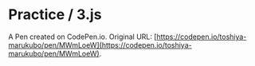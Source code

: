 # Practice / 3.js

A Pen created on CodePen.io. Original URL: [https://codepen.io/toshiya-marukubo/pen/MWmLoeW](https://codepen.io/toshiya-marukubo/pen/MWmLoeW).

